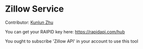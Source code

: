 # Zillow Service

Contributor: [Kunlun Zhu](https://github.com/Kunlun-Zhu)

You can get your RAIPID key here: https://rapidapi.com/hub

You ought to subscribe 'Zillow API' in your account to use this tool